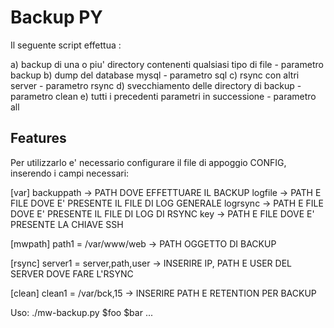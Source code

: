 
# Backup PY

Il seguente script effettua :

a) backup di una o piu' directory contenenti qualsiasi tipo di file - parametro backup
b) dump del database mysql - parametro sql
c) rsync con altri server - parametro rsync
d) svecchiamento delle directory di backup - parametro clean
e) tutti i precedenti parametri in successione - parametro all

## Features

Per utilizzarlo e' necessario configurare il file di appoggio CONFIG, inserendo i campi necessari:

[var]
backuppath -> PATH DOVE EFFETTUARE IL BACKUP
logfile -> PATH E FILE DOVE E' PRESENTE IL FILE DI LOG GENERALE
logrsync -> PATH E FILE DOVE E' PRESENTE IL FILE DI LOG DI RSYNC
key -> PATH E FILE DOVE E' PRESENTE LA CHIAVE SSH

[mwpath]
path1 = /var/www/web -> PATH OGGETTO DI BACKUP

[rsync]
server1 = server,path,user -> INSERIRE IP, PATH E USER DEL SERVER DOVE FARE L'RSYNC

[clean]
clean1 = /var/bck,15 -> INSERIRE PATH E RETENTION PER BACKUP


Uso: ./mw-backup.py $foo $bar ...
